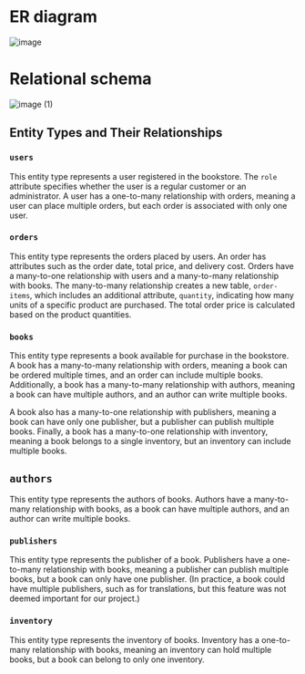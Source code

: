 # ER diagram
![image](https://github.com/user-attachments/assets/7be685eb-e60d-4876-928c-da72d8143e47)

# Relational schema
![image (1)](https://github.com/user-attachments/assets/6bda09ab-d7cb-4713-b386-ee98fde9cfee)

## Entity Types and Their Relationships

### `users`  
This entity type represents a user registered in the bookstore. The `role` attribute specifies whether the user is a regular customer or an administrator. A user has a one-to-many relationship with orders, meaning a user can place multiple orders, but each order is associated with only one user.

### `orders`  
This entity type represents the orders placed by users. An order has attributes such as the order date, total price, and delivery cost. Orders have a many-to-one relationship with users and a many-to-many relationship with books. The many-to-many relationship creates a new table, `order-items`, which includes an additional attribute, `quantity`, indicating how many units of a specific product are purchased. The total order price is calculated based on the product quantities.

### `books`  
This entity type represents a book available for purchase in the bookstore. A book has a many-to-many relationship with orders, meaning a book can be ordered multiple times, and an order can include multiple books. Additionally, a book has a many-to-many relationship with authors, meaning a book can have multiple authors, and an author can write multiple books.  

A book also has a many-to-one relationship with publishers, meaning a book can have only one publisher, but a publisher can publish multiple books. Finally, a book has a many-to-one relationship with inventory, meaning a book belongs to a single inventory, but an inventory can include multiple books.

## `authors`  
This entity type represents the authors of books. Authors have a many-to-many relationship with books, as a book can have multiple authors, and an author can write multiple books.

### `publishers`  
This entity type represents the publisher of a book. Publishers have a one-to-many relationship with books, meaning a publisher can publish multiple books, but a book can only have one publisher. (In practice, a book could have multiple publishers, such as for translations, but this feature was not deemed important for our project.)

### `inventory`  
This entity type represents the inventory of books. Inventory has a one-to-many relationship with books, meaning an inventory can hold multiple books, but a book can belong to only one inventory.
